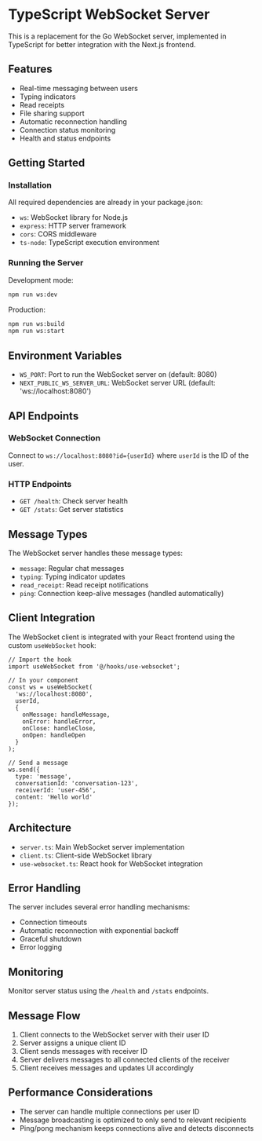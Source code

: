 # TypeScript WebSocket Server

This is a replacement for the Go WebSocket server, implemented in TypeScript for better integration with the Next.js frontend.

## Features

- Real-time messaging between users
- Typing indicators
- Read receipts
- File sharing support
- Automatic reconnection handling
- Connection status monitoring
- Health and status endpoints

## Getting Started

### Installation

All required dependencies are already in your package.json:
- `ws`: WebSocket library for Node.js
- `express`: HTTP server framework
- `cors`: CORS middleware
- `ts-node`: TypeScript execution environment

### Running the Server

Development mode:
```bash
npm run ws:dev
```

Production:
```bash
npm run ws:build
npm run ws:start
```

## Environment Variables

- `WS_PORT`: Port to run the WebSocket server on (default: 8080)
- `NEXT_PUBLIC_WS_SERVER_URL`: WebSocket server URL (default: 'ws://localhost:8080')

## API Endpoints

### WebSocket Connection
Connect to `ws://localhost:8080?id={userId}` where `userId` is the ID of the user.

### HTTP Endpoints

- `GET /health`: Check server health
- `GET /stats`: Get server statistics

## Message Types

The WebSocket server handles these message types:

- `message`: Regular chat messages
- `typing`: Typing indicator updates
- `read_receipt`: Read receipt notifications
- `ping`: Connection keep-alive messages (handled automatically)

## Client Integration

The WebSocket client is integrated with your React frontend using the custom `useWebSocket` hook:

```tsx
// Import the hook
import useWebSocket from '@/hooks/use-websocket';

// In your component
const ws = useWebSocket(
  'ws://localhost:8080',
  userId,
  {
    onMessage: handleMessage,
    onError: handleError,
    onClose: handleClose,
    onOpen: handleOpen
  }
);

// Send a message
ws.send({
  type: 'message',
  conversationId: 'conversation-123',
  receiverId: 'user-456',
  content: 'Hello world'
});
```

## Architecture

- `server.ts`: Main WebSocket server implementation
- `client.ts`: Client-side WebSocket library
- `use-websocket.ts`: React hook for WebSocket integration

## Error Handling

The server includes several error handling mechanisms:

- Connection timeouts
- Automatic reconnection with exponential backoff
- Graceful shutdown
- Error logging

## Monitoring

Monitor server status using the `/health` and `/stats` endpoints.

## Message Flow

1. Client connects to the WebSocket server with their user ID
2. Server assigns a unique client ID 
3. Client sends messages with receiver ID
4. Server delivers messages to all connected clients of the receiver
5. Client receives messages and updates UI accordingly

## Performance Considerations

- The server can handle multiple connections per user ID
- Message broadcasting is optimized to only send to relevant recipients
- Ping/pong mechanism keeps connections alive and detects disconnects